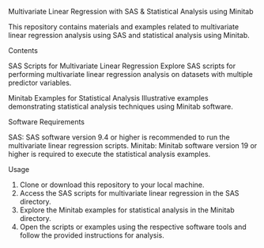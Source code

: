 Multivariate Linear Regression with SAS & Statistical Analysis using Minitab

This repository contains materials and examples related to multivariate linear regression analysis using SAS and statistical analysis using Minitab.

Contents

SAS Scripts for Multivariate Linear Regression
  Explore SAS scripts for performing multivariate linear regression analysis on datasets with multiple predictor variables.
  
Minitab Examples for Statistical Analysis
  Illustrative examples demonstrating statistical analysis techniques using Minitab software.

Software Requirements

SAS: SAS software version 9.4 or higher is recommended to run the multivariate linear regression scripts.
Minitab: Minitab software version 19 or higher is required to execute the statistical analysis examples.

Usage

1. Clone or download this repository to your local machine.
2. Access the SAS scripts for multivariate linear regression in the SAS directory.
3. Explore the Minitab examples for statistical analysis in the Minitab directory.
4. Open the scripts or examples using the respective software tools and follow the provided instructions for analysis.
